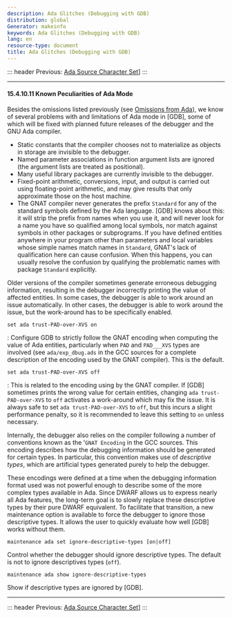 ```yaml
---
description: Ada Glitches (Debugging with GDB)
distribution: global
Generator: makeinfo
keywords: Ada Glitches (Debugging with GDB)
lang: en
resource-type: document
title: Ada Glitches (Debugging with GDB)
---
```

::: header
Previous: [Ada Source Character Set](Ada-Source-Character-Set.html#Ada-Source-Character-Set)]
:::

---

#### 15.4.10.11 Known Peculiarities of Ada Mode

Besides the omissions listed previously (see [Omissions from Ada](Omissions-from-Ada.html#Omissions-from-Ada)), we know of several problems with and limitations of Ada mode in [GDB], some of which will be fixed with planned future releases of the debugger and the GNU Ada compiler.

- Static constants that the compiler chooses not to materialize as objects in storage are invisible to the debugger.
- Named parameter associations in function argument lists are ignored (the argument lists are treated as positional).
- Many useful library packages are currently invisible to the debugger.
- Fixed-point arithmetic, conversions, input, and output is carried out using floating-point arithmetic, and may give results that only approximate those on the host machine.
- The GNAT compiler never generates the prefix `Standard` for any of the standard symbols defined by the Ada language. [GDB] knows about this: it will strip the prefix from names when you use it, and will never look for a name you have so qualified among local symbols, nor match against symbols in other packages or subprograms. If you have defined entities anywhere in your program other than parameters and local variables whose simple names match names in `Standard`, GNAT's lack of qualification here can cause confusion. When this happens, you can usually resolve the confusion by qualifying the problematic names with package `Standard` explicitly.

Older versions of the compiler sometimes generate erroneous debugging information, resulting in the debugger incorrectly printing the value of affected entities. In some cases, the debugger is able to work around an issue automatically. In other cases, the debugger is able to work around the issue, but the work-around has to be specifically enabled.

`set ada trust-PAD-over-XVS on`

:   Configure GDB to strictly follow the GNAT encoding when computing the value of Ada entities, particularly when `PAD` and `PAD___XVS` types are involved (see `ada/exp_dbug.ads` in the GCC sources for a complete description of the encoding used by the GNAT compiler). This is the default.

`set ada trust-PAD-over-XVS off`

:   This is related to the encoding using by the GNAT compiler. If [GDB] sometimes prints the wrong value for certain entities, changing `ada trust-PAD-over-XVS` to `off` activates a work-around which may fix the issue. It is always safe to set `ada trust-PAD-over-XVS` to `off`, but this incurs a slight performance penalty, so it is recommended to leave this setting to `on` unless necessary.

Internally, the debugger also relies on the compiler following a number of conventions known as the '`GNAT Encoding` in the GCC sources. This encoding describes how the debugging information should be generated for certain types. In particular, this convention makes use of *descriptive types*, which are artificial types generated purely to help the debugger.

These encodings were defined at a time when the debugging information format used was not powerful enough to describe some of the more complex types available in Ada. Since DWARF allows us to express nearly all Ada features, the long-term goal is to slowly replace these descriptive types by their pure DWARF equivalent. To facilitate that transition, a new maintenance option is available to force the debugger to ignore those descriptive types. It allows the user to quickly evaluate how well [GDB] works without them.

`maintenance ada set ignore-descriptive-types [on|off]`

Control whether the debugger should ignore descriptive types. The default is not to ignore descriptives types (`off`).

`maintenance ada show ignore-descriptive-types`

Show if descriptive types are ignored by [GDB].

---

::: header
Previous: [Ada Source Character Set](Ada-Source-Character-Set.html#Ada-Source-Character-Set)]
:::
